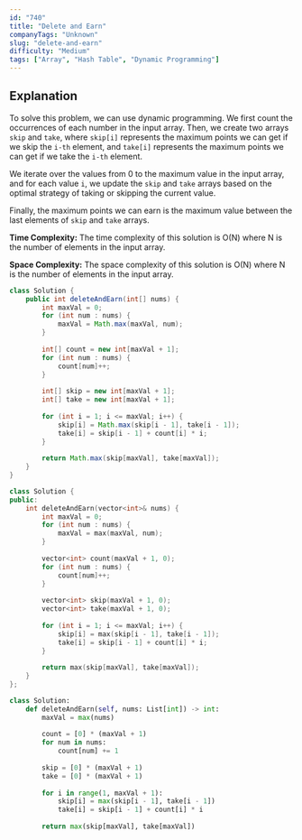```yaml
---
id: "740"
title: "Delete and Earn"
companyTags: "Unknown"
slug: "delete-and-earn"
difficulty: "Medium"
tags: ["Array", "Hash Table", "Dynamic Programming"]
---
```


## Explanation
To solve this problem, we can use dynamic programming. We first count the occurrences of each number in the input array. Then, we create two arrays `skip` and `take`, where `skip[i]` represents the maximum points we can get if we skip the `i-th` element, and `take[i]` represents the maximum points we can get if we take the `i-th` element.

We iterate over the values from 0 to the maximum value in the input array, and for each value `i`, we update the `skip` and `take` arrays based on the optimal strategy of taking or skipping the current value.

Finally, the maximum points we can earn is the maximum value between the last elements of `skip` and `take` arrays.

**Time Complexity:**
The time complexity of this solution is O(N) where N is the number of elements in the input array.

**Space Complexity:**
The space complexity of this solution is O(N) where N is the number of elements in the input array.
```java
class Solution {
    public int deleteAndEarn(int[] nums) {
        int maxVal = 0;
        for (int num : nums) {
            maxVal = Math.max(maxVal, num);
        }
        
        int[] count = new int[maxVal + 1];
        for (int num : nums) {
            count[num]++;
        }
        
        int[] skip = new int[maxVal + 1];
        int[] take = new int[maxVal + 1];
        
        for (int i = 1; i <= maxVal; i++) {
            skip[i] = Math.max(skip[i - 1], take[i - 1]);
            take[i] = skip[i - 1] + count[i] * i;
        }
        
        return Math.max(skip[maxVal], take[maxVal]);
    }
}
```

```cpp
class Solution {
public:
    int deleteAndEarn(vector<int>& nums) {
        int maxVal = 0;
        for (int num : nums) {
            maxVal = max(maxVal, num);
        }
        
        vector<int> count(maxVal + 1, 0);
        for (int num : nums) {
            count[num]++;
        }
        
        vector<int> skip(maxVal + 1, 0);
        vector<int> take(maxVal + 1, 0);
        
        for (int i = 1; i <= maxVal; i++) {
            skip[i] = max(skip[i - 1], take[i - 1]);
            take[i] = skip[i - 1] + count[i] * i;
        }
        
        return max(skip[maxVal], take[maxVal]);
    }
};
```

```python
class Solution:
    def deleteAndEarn(self, nums: List[int]) -> int:
        maxVal = max(nums)
        
        count = [0] * (maxVal + 1)
        for num in nums:
            count[num] += 1
        
        skip = [0] * (maxVal + 1)
        take = [0] * (maxVal + 1)
        
        for i in range(1, maxVal + 1):
            skip[i] = max(skip[i - 1], take[i - 1])
            take[i] = skip[i - 1] + count[i] * i
        
        return max(skip[maxVal], take[maxVal])
```